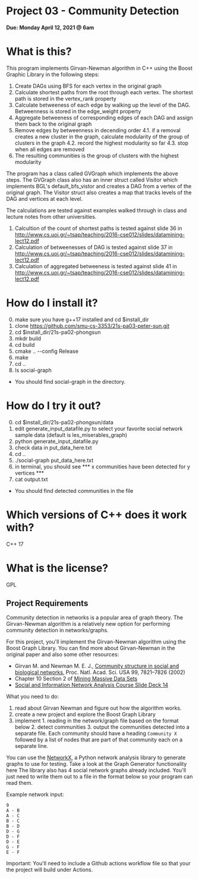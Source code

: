 # Project 03 - Community Detection

**Due: Monday April 12, 2021 @ 6am**

# What is this?
This program implements Girvan-Newman algorithm in C++ using the Boost Graphic Library in the following steps:
1. Create DAGs using BFS for each vertex in the original graph
2. Calculate shortest paths from the root through each vertex. The shortest path is stored in the vertex_rank property
3. Calculate betweeness of each edge by walking up the level of the DAG. Betweenness is stored in the edge_weight property
4. Aggregate betweeness of corresponding edges of each DAG and assign them back to the original graph
5. Remove edges by betweenness in decending order
  4.1. if a removal creates a new cluster in the graph, calculate modularity of the group of clusters in the graph
  4.2. record the highest modularity so far
  4.3. stop when all edges are removed
6. The resulting communities is the group of clusters with the highest modularity

The program has a class called GVGraph which implements the above steps. The GVGraph class also has an inner struct called Visitor which implements BGL's default_bfs_vistor and creates a DAG from a vertex of the original graph. The Visitor struct also creates a map that tracks levels of the DAG and vertices at each level.

The calculations are tested against examples walked through in class and lecture notes from other universities. 
1. Calcultion of the count of shortest paths is tested against slide 36 in http://www.cs.uoi.gr/~tsap/teaching/2016-cse012/slides/datamining-lect12.pdf
2. Calculation of betweenesses of DAG is tested against slide 37 in http://www.cs.uoi.gr/~tsap/teaching/2016-cse012/slides/datamining-lect12.pdf
3. Calculation of aggregated betweeness is tested against slide 41 in http://www.cs.uoi.gr/~tsap/teaching/2016-cse012/slides/datamining-lect12.pdf

# How do I install it?
0. make sure you have g++17 installed and cd $install_dir
1. clone https://github.com/smu-cs-3353/21s-pa03-peter-sun.git
2. cd $install_dir/21s-pa02-phongsun
3. mkdr build
4. cd build
5. cmake .. --config Release
6. make
7. cd ..
8. ls social-graph 
- You should find social-graph in the directory.

# How do I try it out?
0. cd $install_dir/21s-pa02-phongsun/data
1. edit generate_input_datafile.py to select your favorite social network sample data (default is les_miserables_graph)
3. python generate_input_datafile.py
4. check data in put_data_here.txt
5. cd ..
6. ./social-graph put_data_here.txt
7. in terminal, you should see *** x communities have been detected for y vertices *** 
8. cat output.txt
- You should find detected communities in the file


# Which versions of C++ does it work with?
C++ 17

# What is the license?
GPL

## Project Requirements

Community detection in networks is a popular area of graph theory.  The Girvan-Newman algorithm is a relatively new option for performing community detection in networks/graphs.  

For this project, you'll implement the Girvan-Newman algorithm using the Boost Graph Library.  You can find more about Girvan-Newman in the original paper and also some other resources:
* Girvan M. and Newman M. E. J., [Community structure in social and biological networks](https://www.pnas.org/content/99/12/7821), Proc. Natl. Acad. Sci. USA 99, 7821–7826 (2002)
* Chapter 10 Section 2 of [Mining Massive Data Sets](http://infolab.stanford.edu/~ullman/mmds/book0n.pdf)
* [Social and Information Network Analysis Course Slide Deck 14](http://snap.stanford.edu/class/cs224w-2010/slides/14-communities_annot.pdf)


What you need to do:

  1. read about Girvan Newman and figure out how the algorithm works. 
  2. create a new project and explore the Boost Graph Library
  3. implement
    1. reading in the network/graph file based on the format below
    2. detect communities
    3. output the communities detected into a separate file.  Each community should have a heading `Community X` followed by a list of nodes that are part of that community each on a separate line. 

You can use the [NetworkX](https://networkx.org/), a Python network analysis library to generate graphs to use for testing.  Take a look at the Graph Generator functionality here The library also has 4 social network graphs already included.  You'll just need to write them out to a file in the format below so your program can read them. 

Example network input:

```text
9
A - B
A - C
B - C
B - D
D - G
D - F
D - E
G - F
E - F
```

Important:  You'll need to include a Github actions workflow file so that your the project will build under Actions.
